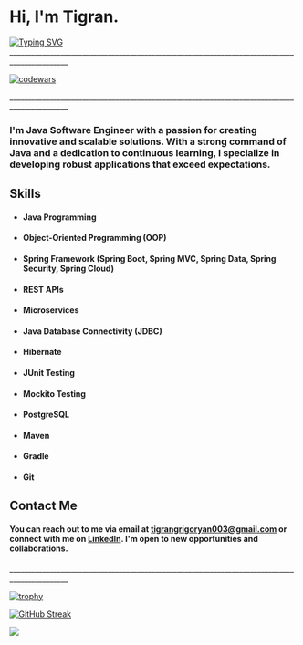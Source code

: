 ﻿# **Hi, I'm Tigran.**
 [![Typing SVG](https://readme-typing-svg.herokuapp.com?color=%2336BCF7&lines=Java+Software+Engineer)](https://git.io/typing-svg)
\_\_\_\_\_\_\_\_\_\_\_\_\_\_\_\_\_\_\_\_\_\_\_\_\_\_\_\_\_\_\_\_\_\_\_\_\_\_\_\_\_\_\_\_\_\_\_\_\_\_\_\_\_\_\_\_\_\_\_\_\_\_\_\_\_\_\_\_\_\_\_\_\_\_\_\_\_\_\_\_\_\_\_\_\_\_\_\_\_\_\_\_\_\_



[![codewars](https://www.codewars.com/users/tigrangrigorean/badges/large)](https://www.codewars.com/users/tigrangrigorean)   


\_\_\_\_\_\_\_\_\_\_\_\_\_\_\_\_\_\_\_\_\_\_\_\_\_\_\_\_\_\_\_\_\_\_\_\_\_\_\_\_\_\_\_\_\_\_\_\_\_\_\_\_\_\_\_\_\_\_\_\_\_\_\_\_\_\_\_\_\_\_\_\_\_\_\_\_\_\_\_\_\_\_\_\_\_\_\_\_\_\_\_\_\_\_


### **I'm Java Software Engineer with a passion for creating innovative and scalable solutions. With a strong command of Java and a dedication to continuous learning, I specialize in developing robust applications that exceed expectations.**

## **Skills**
- #### **Java Programming**
- #### **Object-Oriented Programming (OOP)**
- #### **Spring Framework (Spring Boot, Spring MVC, Spring Data, Spring Security, Spring Cloud)**
- #### **REST APIs**
- #### **Microservices**
- #### **Java Database Connectivity (JDBC)**
- #### **Hibernate**
- #### **JUnit Testing**
- #### **Mockito Testing**
- #### **PostgreSQL**
- #### **Maven**
- #### **Gradle**
- #### **Git**

## **Contact Me**
#### **You can reach out to me via email at tigrangrigoryan003@gmail.com or connect with me on [LinkedIn](https://www.linkedin.com/in/tigrangrigorean/). I'm open to new opportunities and collaborations.**

\_\_\_\_\_\_\_\_\_\_\_\_\_\_\_\_\_\_\_\_\_\_\_\_\_\_\_\_\_\_\_\_\_\_\_\_\_\_\_\_\_\_\_\_\_\_\_\_\_\_\_\_\_\_\_\_\_\_\_\_\_\_\_\_\_\_\_\_\_\_\_\_\_\_\_\_\_\_\_\_\_\_\_\_\_\_\_\_\_\_\_\_\_\_


[![trophy](https://github-profile-trophy.vercel.app/?username=tigrangrigorean)](https://github.com/tigrangrigorean/github-profile-trophy)

[![GitHub Streak](https://github-readme-streak-stats.herokuapp.com/?user=tigrangrigorean)](https://git.io/streak-stats)

![](https://github-profile-summary-cards.vercel.app/api/cards/stats?username=tigrangrigorean&theme=solarized_dark)
